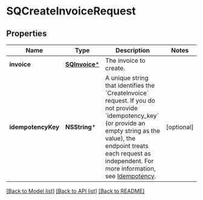 # SQCreateInvoiceRequest

## Properties
Name | Type | Description | Notes
------------ | ------------- | ------------- | -------------
**invoice** | [**SQInvoice***](SQInvoice.md) | The invoice to create. | 
**idempotencyKey** | **NSString*** | A unique string that identifies the &#x60;CreateInvoice&#x60; request. If you do not  provide &#x60;idempotency_key&#x60; (or provide an empty string as the value), the endpoint  treats each request as independent.  For more information, see [Idempotency](https://developer.squareup.com/docs/build-basics/common-api-patterns/idempotency). | [optional] 

[[Back to Model list]](../README.md#documentation-for-models) [[Back to API list]](../README.md#documentation-for-api-endpoints) [[Back to README]](../README.md)



